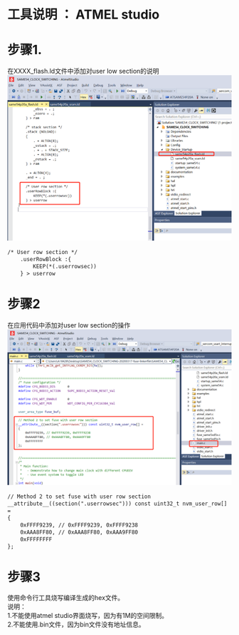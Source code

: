 # 工具说明 ： ATMEL studio
# 步骤1.
在XXXX_flash.ld文件中添加对user low section的说明
![image](https://github.com/yuchengstudio/cortex-M/blob/master/cortex-M4/SAME54/production_program/reference/fuse_002.png)
```
/* User row section */
    .userRowBlock :{
        KEEP(*(.userrowsec))
    } > userrow
```

# 步骤2
在应用代码中添加对user low section的操作
![image](https://github.com/yuchengstudio/cortex-M/blob/master/cortex-M4/SAME54/production_program/reference/fuse_003.png)
```
// Method 2 to set fuse with user row section
__attribute__((section(".userrowsec"))) const uint32_t nvm_user_row[] =
{
	0xFFFF9239, // 0xFFFF9239, 0xFFFF9238
	0xAAA8FF80, // 0xAAA8FF80, 0xAAA9FF80
	0xFFFFFFFF
};
```

# 步骤3
使用命令行工具烧写编译生成的hex文件。
<br/>说明：
<br/>1.不能使用atmel studio界面烧写，因为有1M的空间限制。
<br/>2.不能使用.bin文件，因为bin文件没有地址信息。



